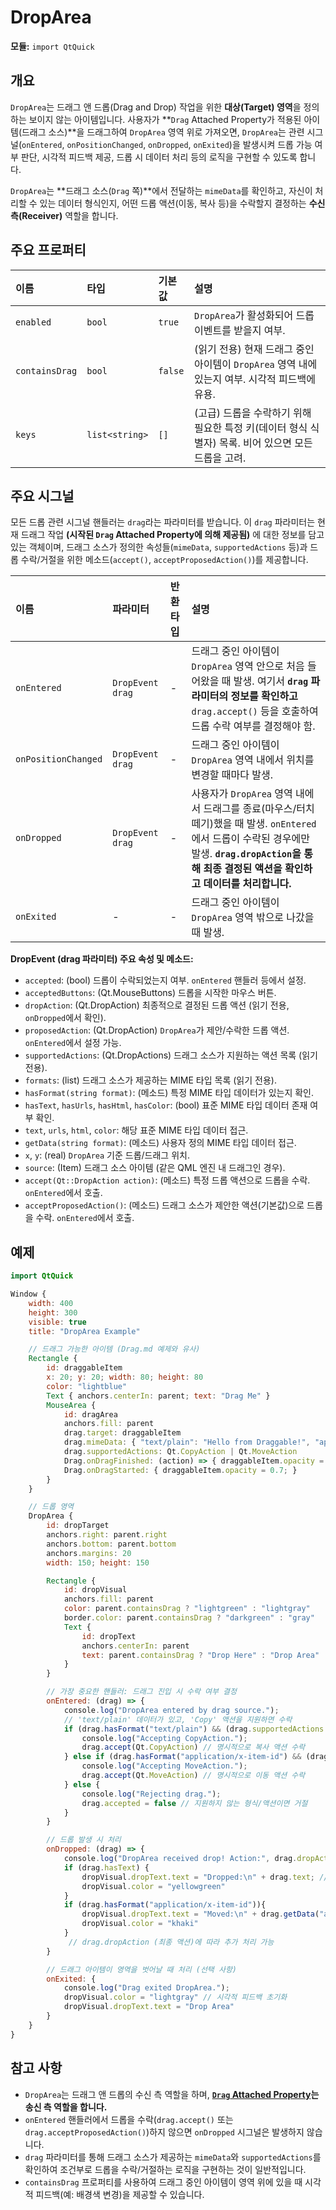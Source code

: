 # DropArea

**모듈:** `import QtQuick`

## 개요

`DropArea`는 드래그 앤 드롭(Drag and Drop) 작업을 위한 **대상(Target) 영역**을 정의하는 보이지 않는 아이템입니다. 사용자가 **`Drag` Attached Property가 적용된 아이템(드래그 소스)**을 드래그하여 `DropArea` 영역 위로 가져오면, `DropArea`는 관련 시그널(`onEntered`, `onPositionChanged`, `onDropped`, `onExited`)을 발생시켜 드롭 가능 여부 판단, 시각적 피드백 제공, 드롭 시 데이터 처리 등의 로직을 구현할 수 있도록 합니다.

`DropArea`는 **드래그 소스(`Drag` 쪽)**에서 전달하는 `mimeData`를 확인하고, 자신이 처리할 수 있는 데이터 형식인지, 어떤 드롭 액션(이동, 복사 등)을 수락할지 결정하는 **수신 측(Receiver)** 역할을 합니다.

## 주요 프로퍼티

| 이름           | 타입             | 기본값 | 설명                                                                                                |
| :------------- | :--------------- | :----- | :-------------------------------------------------------------------------------------------------- |
| `enabled`      | `bool`           | `true` | `DropArea`가 활성화되어 드롭 이벤트를 받을지 여부.                                                     |
| `containsDrag` | `bool`           | `false`| (읽기 전용) 현재 드래그 중인 아이템이 `DropArea` 영역 내에 있는지 여부. 시각적 피드백에 유용.          |
| `keys`         | `list<string>`   | `[]`   | (고급) 드롭을 수락하기 위해 필요한 특정 키(데이터 형식 식별자) 목록. 비어 있으면 모든 드롭을 고려.      |

## 주요 시그널

모든 드롭 관련 시그널 핸들러는 `drag`라는 파라미터를 받습니다. 이 `drag` 파라미터는 현재 드래그 작업 **(시작된 `Drag` Attached Property에 의해 제공됨)** 에 대한 정보를 담고 있는 객체이며, 드래그 소스가 정의한 속성들(`mimeData`, `supportedActions` 등)과 드롭 수락/거절을 위한 메소드(`accept()`, `acceptProposedAction()`)를 제공합니다.

| 이름              | 파라미터       | 반환타입 | 설명                                                                                                                               |
| :---------------- | :------------- | :------- | :--------------------------------------------------------------------------------------------------------------------------------- |
| `onEntered`       | `DropEvent drag` | -        | 드래그 중인 아이템이 `DropArea` 영역 안으로 처음 들어왔을 때 발생. 여기서 **`drag` 파라미터의 정보를 확인하고** `drag.accept()` 등을 호출하여 드롭 수락 여부를 결정해야 함. |
| `onPositionChanged`| `DropEvent drag` | -        | 드래그 중인 아이템이 `DropArea` 영역 내에서 위치를 변경할 때마다 발생.                                                               |
| `onDropped`       | `DropEvent drag` | -        | 사용자가 `DropArea` 영역 내에서 드래그를 종료(마우스/터치 떼기)했을 때 발생. `onEntered`에서 드롭이 수락된 경우에만 발생. **`drag.dropAction`을 통해 최종 결정된 액션을 확인하고 데이터를 처리합니다.** |
| `onExited`        | -              | -        | 드래그 중인 아이템이 `DropArea` 영역 밖으로 나갔을 때 발생.                                                                         |

**DropEvent (drag 파라미터) 주요 속성 및 메소드:**

*   `accepted`: (bool) 드롭이 수락되었는지 여부. `onEntered` 핸들러 등에서 설정.
*   `acceptedButtons`: (Qt.MouseButtons) 드롭을 시작한 마우스 버튼.
*   `dropAction`: (Qt.DropAction) 최종적으로 결정된 드롭 액션 (읽기 전용, `onDropped`에서 확인).
*   `proposedAction`: (Qt.DropAction) `DropArea`가 제안/수락한 드롭 액션. `onEntered`에서 설정 가능.
*   `supportedActions`: (Qt.DropActions) 드래그 소스가 지원하는 액션 목록 (읽기 전용).
*   `formats`: (list<string>) 드래그 소스가 제공하는 MIME 타입 목록 (읽기 전용).
*   `hasFormat(string format)`: (메소드) 특정 MIME 타입 데이터가 있는지 확인.
*   `hasText`, `hasUrls`, `hasHtml`, `hasColor`: (bool) 표준 MIME 타입 데이터 존재 여부 확인.
*   `text`, `urls`, `html`, `color`: 해당 표준 MIME 타입 데이터 접근.
*   `getData(string format)`: (메소드) 사용자 정의 MIME 타입 데이터 접근.
*   `x`, `y`: (real) `DropArea` 기준 드롭/드래그 위치.
*   `source`: (Item) 드래그 소스 아이템 (같은 QML 엔진 내 드래그인 경우).
*   `accept(Qt::DropAction action)`: (메소드) 특정 드롭 액션으로 드롭을 수락. `onEntered`에서 호출.
*   `acceptProposedAction()`: (메소드) 드래그 소스가 제안한 액션(기본값)으로 드롭을 수락. `onEntered`에서 호출.

## 예제

```qml
import QtQuick

Window {
    width: 400
    height: 300
    visible: true
    title: "DropArea Example"

    // 드래그 가능한 아이템 (Drag.md 예제와 유사)
    Rectangle {
        id: draggableItem
        x: 20; y: 20; width: 80; height: 80
        color: "lightblue"
        Text { anchors.centerIn: parent; text: "Drag Me" }
        MouseArea {
            id: dragArea
            anchors.fill: parent
            drag.target: draggableItem
            drag.mimeData: { "text/plain": "Hello from Draggable!", "application/x-item-id": "draggable1" }
            drag.supportedActions: Qt.CopyAction | Qt.MoveAction
            Drag.onDragFinished: (action) => { draggableItem.opacity = 1.0; if(action === Qt.MoveAction) draggableItem.visible = false; }
            Drag.onDragStarted: { draggableItem.opacity = 0.7; }
        }
    }

    // 드롭 영역
    DropArea {
        id: dropTarget
        anchors.right: parent.right
        anchors.bottom: parent.bottom
        anchors.margins: 20
        width: 150; height: 150

        Rectangle {
            id: dropVisual
            anchors.fill: parent
            color: parent.containsDrag ? "lightgreen" : "lightgray"
            border.color: parent.containsDrag ? "darkgreen" : "gray"
            Text {
                id: dropText
                anchors.centerIn: parent
                text: parent.containsDrag ? "Drop Here" : "Drop Area"
            }
        }

        // 가장 중요한 핸들러: 드래그 진입 시 수락 여부 결정
        onEntered: (drag) => {
            console.log("DropArea entered by drag source.");
            // 'text/plain' 데이터가 있고, 'Copy' 액션을 지원하면 수락
            if (drag.hasFormat("text/plain") && (drag.supportedActions & Qt.CopyAction)) {
                console.log("Accepting CopyAction.");
                drag.accept(Qt.CopyAction) // 명시적으로 복사 액션 수락
            } else if (drag.hasFormat("application/x-item-id") && (drag.supportedActions & Qt.MoveAction)) {
                console.log("Accepting MoveAction.");
                drag.accept(Qt.MoveAction) // 명시적으로 이동 액션 수락
            } else {
                console.log("Rejecting drag.");
                drag.accepted = false // 지원하지 않는 형식/액션이면 거절
            }
        }

        // 드롭 발생 시 처리
        onDropped: (drag) => {
            console.log("DropArea received drop! Action:", drag.dropAction);
            if (drag.hasText) {
                dropVisual.dropText.text = "Dropped:\n" + drag.text; // 드롭된 텍스트 표시
                dropVisual.color = "yellowgreen"
            }
            if (drag.hasFormat("application/x-item-id")){
                dropVisual.dropText.text = "Moved:\n" + drag.getData("application/x-item-id");
                dropVisual.color = "khaki"
            }
             // drag.dropAction (최종 액션)에 따라 추가 처리 가능
        }

        // 드래그 아이템이 영역을 벗어날 때 처리 (선택 사항)
        onExited: {
            console.log("Drag exited DropArea.");
            dropVisual.color = "lightgray" // 시각적 피드백 초기화
            dropVisual.dropText.text = "Drop Area"
        }
    }
}
```

## 참고 사항

*   `DropArea`는 드래그 앤 드롭의 수신 측 역할을 하며, **[`Drag` Attached Property](./Drag.md)는 송신 측 역할을 합니다.**
*   `onEntered` 핸들러에서 드롭을 수락(`drag.accept()` 또는 `drag.acceptProposedAction()`)하지 않으면 `onDropped` 시그널은 발생하지 않습니다.
*   `drag` 파라미터를 통해 드래그 소스가 제공하는 `mimeData`와 `supportedActions`를 확인하여 조건부로 드롭을 수락/거절하는 로직을 구현하는 것이 일반적입니다.
*   `containsDrag` 프로퍼티를 사용하여 드래그 중인 아이템이 영역 위에 있을 때 시각적 피드백(예: 배경색 변경)을 제공할 수 있습니다. 